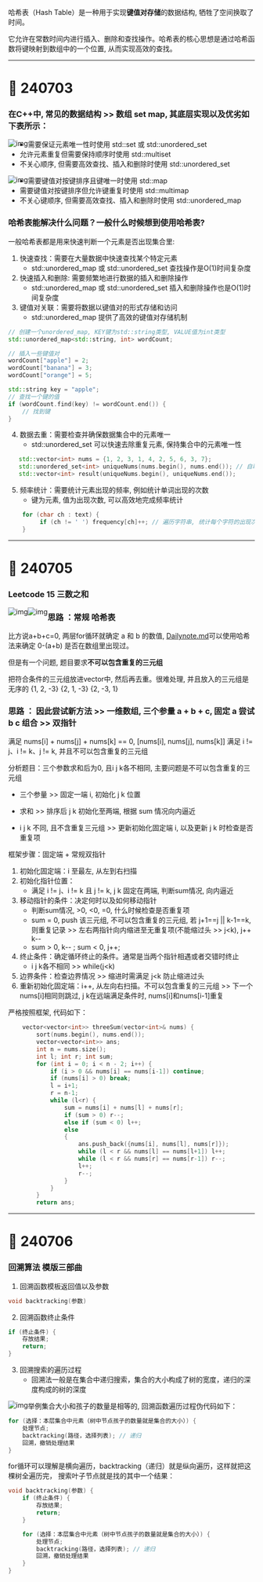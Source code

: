 
哈希表（Hash Table）是一种用于实现**键值对存储**的数据结构, 牺牲了空间换取了时间。

它允许在常数时间内进行插入、删除和查找操作。哈希表的核心思想是通过哈希函数将键映射到数组中的一个位置, 从而实现高效的查找。

<hr>

# :memo: 240703 

### 在C++中, 常见的数据结构 >> 数组 set map, 其底层实现以及优劣如下表所示：

<img src="https://github.com/Youn8ch/Leaning_notes/blob/master/Img/img.png" alt="img" style="float: left;" />
   
   * 需要保证元素唯一性时使用 std::set 或 std::unordered_set
   * 允许元素重复但需要保持顺序时使用 std::multiset
   * 不关心顺序, 但需要高效查找、插入和删除时使用 std::unordered_set

<img src="https://github.com/Youn8ch/Leaning_notes/blob/master/Img/img_1.png" alt="img" style="float: left;" />

   * 需要键值对按键排序且键唯一时使用 std::map
   * 需要键值对按键排序但允许键重复时使用 std::multimap
   * 不关心键顺序, 但需要高效查找、插入和删除时使用 std::unordered_map

### 哈希表能解决什么问题？一般什么时候想到使用哈希表?

一般哈希表都是用来快速判断一个元素是否出现集合里:

1. 快速查找：需要在大量数据中快速查找某个特定元素 
   * std::unordered_map 或 std::unordered_set 查找操作是O(1)时间复杂度
2. 快速插入和删除: 需要频繁地进行数据的插入和删除操作 
   * std::unordered_map 或 std::unordered_set 插入和删除操作也是O(1)时间复杂度
3. 键值对关联：需要将数据以键值对的形式存储和访问  
   * std::unordered_map 提供了高效的键值对存储机制

```cpp
// 创建一个unordered_map, KEY键为std::string类型, VALUE值为int类型
std::unordered_map<std::string, int> wordCount;

// 插入一些键值对
wordCount["apple"] = 2; 
wordCount["banana"] = 3; 
wordCount["orange"] = 5; 

std::string key = "apple"; 
// 查找一个键的值
if (wordCount.find(key) != wordCount.end()) {
    // 找到键
}
```
4. 数据去重：需要检查并确保数据集合中的元素唯一 
   * std::unordered_set 可以快速去除重复元素, 保持集合中的元素唯一性
```cpp
   std::vector<int> nums = {1, 2, 3, 1, 4, 2, 5, 6, 3, 7};
   std::unordered_set<int> uniqueNums(nums.begin(), nums.end()); // 自动去除重复元素, 所以uniqueNums中只会包含唯一的元素
   std::vector<int> result(uniqueNums.begin(), uniqueNums.end());
```
5. 频率统计：需要统计元素出现的频率, 例如统计单词出现的次数
   * 键为元素, 值为出现次数, 可以高效地完成频率统计
```cpp
    for (char ch : text) { 
         if (ch != ' ') frequency[ch]++; // 遍历字符串, 统计每个字符的出现次数
    } 
```

<hr>

# :memo: 240705 

### Leetcode 15 三数之和

<img src="https://github.com/Youn8ch/Leaning_notes/blob/master/Img/img_2.png" alt="img" style="float: left;" />
<img src="https://github.com/Youn8ch/Leaning_notes/blob/master/Img/img_3.png" alt="img" style="float: left;" />

### 思路 ：常规 哈希表

比方说a+b+c=0, 两层for循环就确定 a 和 b 的数值, [Dailynote.md](Dailynote.md)可以使用哈希法来确定 0-(a+b) 是否在数组里出现过。

但是有一个问题, 题目要求**不可以包含重复的三元组**

把符合条件的三元组放进vector中, 然后再去重。很难处理, 并且放入的三元组是无序的 {1, 2, -3} {2, 1, -3} {2, -3, 1}

### 思路 ： 因此尝试新方法 >> 一维数组, 三个参量 a + b + c, 固定 a 尝试 b c 组合 >> 双指针

满足 nums[i] + nums[j] + nums[k] == 0, [nums[i], nums[j], nums[k]] 满足 i != j、i != k、j != k, 并且不可以包含重复的三元组

分析题目：三个参数求和后为0, 且i j k各不相同, 主要问题是不可以包含重复的三元组

* 三个参量 >> 固定一端 i, 初始化 j k 位置  

* 求和 >> 排序后 j k 初始化至两端, 根据 sum 情况向内逼近

* i j k 不同, 且不含重复三元组 >> 更新初始化固定端 i, 以及更新 j k 时检查是否重复项

框架步骤：固定端 + 常规双指针

1. 初始化固定端：i 至最左, 从左到右扫描
2. 初始化指针位置：
   * 满足 i != j、i != k 且 j != k, j k 固定在两端, 判断sum情况, 向内逼近
3. 移动指针的条件：决定何时以及如何移动指针
   * 判断sum情况, >0, <0, =0, 什么时候检查是否重复项
   * sum = 0, push 该三元组, 不可以包含重复的三元组, 若 j+1==j || k-1==k, 则重复记录 >> 左右两指针向内缩进至无重复项(不能缩过头 >> j<k), j++ k--
   * sum > 0, k-- ; sum < 0, j++;
4. 终止条件：确定循环终止的条件。通常是当两个指针相遇或者交错时终止
   * i j k各不相同 >> while(j<k)
5. 边界条件：检查边界情况 >> 缩进时需满足 j<k 防止缩进过头
6. 重新初始化固定端：i++, 从左向右扫描。不可以包含重复的三元组 >> 下一个nums[i]相同则跳过, j k在远端满足条件时, nums[i]和nums[i-1]重复

严格按照框架, 代码如下：

```cpp
    vector<vector<int>> threeSum(vector<int>& nums) {
        sort(nums.begin(), nums.end());
        vector<vector<int>> ans;
        int n = nums.size();
        int l; int r; int sum;
        for (int i = 0; i < n - 2; i++) {
            if (i > 0 && nums[i] == nums[i-1]) continue;
            if (nums[i] > 0) break;
            l = i+1;
            r = n-1;
            while (l<r) {
                sum = nums[i] + nums[l] + nums[r];
                if (sum > 0) r--;
                else if (sum < 0) l++;
                else
                {
                    ans.push_back({nums[i], nums[l], nums[r]});
                    while (l < r && nums[l] == nums[l+1]) l++;  
                    while (l < r && nums[r] == nums[r-1]) r--;  
                    l++;
                    r--;
                }
            }
        }
        return ans;
```

<hr>

# :memo: 240706 

### 回溯算法 模版三部曲

1. 回溯函数模板返回值以及参数
```cpp
void backtracking(参数)
```
2. 回溯函数终止条件
```cpp
if (终止条件) {
    存放结果;
    return;
}
```
3. 回溯搜索的遍历过程
   * 回溯法一般是在集合中递归搜索，集合的大小构成了树的宽度，递归的深度构成的树的深度
<img src="https://github.com/Youn8ch/Leaning_notes/blob/master/Img/img_4.png" alt="img" style="float: left;" />

举例集合大小和孩子的数量是相等的, 回溯函数遍历过程伪代码如下：

```cpp
for (选择：本层集合中元素（树中节点孩子的数量就是集合的大小）) {
    处理节点;
    backtracking(路径，选择列表); // 递归
    回溯，撤销处理结果
}
```

for循环可以理解是横向遍历，backtracking（递归）就是纵向遍历，这样就把这棵树全遍历完， 搜索叶子节点就是找的其中一个结果：

```cpp
void backtracking(参数) {
    if (终止条件) {
        存放结果;
        return;
    }

    for (选择：本层集合中元素（树中节点孩子的数量就是集合的大小）) {
        处理节点;
        backtracking(路径，选择列表); // 递归
        回溯，撤销处理结果
    }
}
```